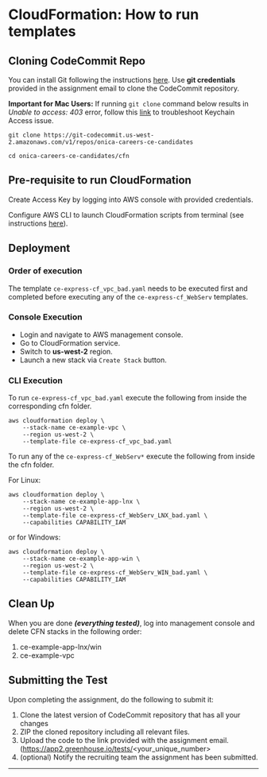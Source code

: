 # CloudFormation: How to run templates


## Cloning CodeCommit Repo

You can install Git following the instructions [here](https://www.atlassian.com/git/tutorials/install-git).
Use **git credentials** provided in the assignment email to clone the CodeCommit repository.

**Important for Mac Users:**
If running `git clone` command below results in *Unable to access: 403* error, follow this [link](https://stackoverflow.com/questions/34517534/running-git-clone-against-aws-codecommits-gets-me-a-403-error) to troubleshoot Keychain Access issue.

```shell 
git clone https://git-codecommit.us-west-2.amazonaws.com/v1/repos/onica-careers-ce-candidates

cd onica-careers-ce-candidates/cfn
```

## Pre-requisite to run CloudFormation

Create Access Key by logging into AWS console with provided credentials.

Configure AWS CLI to launch CloudFormation scripts from terminal (see instructions [here](https://docs.aws.amazon.com/cli/latest/userguide/cli-chap-configure.html#cli-quick-configuration)).

## Deployment

### Order of execution

The template `ce-express-cf_vpc_bad.yaml` needs to be executed first and completed before executing any of the `ce-express-cf_WebServ` templates.

### Console Execution

* Login and navigate to AWS management console.
* Go to CloudFormation service.
* Switch to **us-west-2** region. 
* Launch a new stack via `Create Stack` button.

### CLI Execution

To run `ce-express-cf_vpc_bad.yaml` execute the following from inside the corresponding cfn folder.

```shell
aws cloudformation deploy \
    --stack-name ce-example-vpc \
    --region us-west-2 \
    --template-file ce-express-cf_vpc_bad.yaml
```

To run any of the `ce-express-cf_WebServ*` execute the following from inside the cfn folder.

For Linux:

```shell
aws cloudformation deploy \
    --stack-name ce-example-app-lnx \
    --region us-west-2 \
    --template-file ce-express-cf_WebServ_LNX_bad.yaml \
    --capabilities CAPABILITY_IAM 
``` 
or for Windows:

```shell
aws cloudformation deploy \
    --stack-name ce-example-app-win \
    --region us-west-2 \
    --template-file ce-express-cf_WebServ_WIN_bad.yaml \
    --capabilities CAPABILITY_IAM 
``` 

## Clean Up
When you are done ***(everything tested)***, log into management console and delete CFN stacks in the following order:

1. ce-example-app-lnx/win
2. ce-example-vpc

## Submitting the Test

Upon completing the assignment, do the following to submit it:
1. Clone the latest version of CodeCommit repository that has all your changes
2. ZIP the cloned repository including all relevant files.
3. Upload the code to the link provided with the assignment email. (https://app2.greenhouse.io/tests/<your_unique_number>
4. (optional) Notify the recruiting team the assignment has been submitted.

---